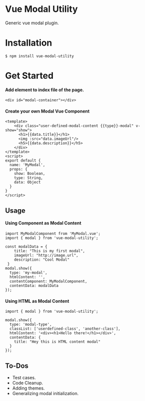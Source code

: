# Vue Modal Utility
Generic vue modal plugin.

# Installation
```
$ npm install vue-modal-utility
```

# Get Started
#### Add element to index file of the page.

    <div id="modal-container"></div>

#### Create your own Modal Vue Component
    <template>
        <div class="user-defined-modal-content {{type}}-modal" v-show="show">
          <h1>{{data.title}}</h1>
          <img :src="data.imageUrl"/>
          <h5>{{data.description}}</h5>
        </div>
    </template>
    <script>
    export default {
      name: 'MyModal',
      props: {
        show: Boolean,
        type: String,
        data: Object
      }
    }
    </script>

## Usage 
#### Using Component as Modal Content
    import MyModalComponent from 'MyModal.vue';
    import { modal } from 'vue-modal-utility';
    
    const modalData = {
        title: "This is my first modal",
        imageUrl: "http://image.url",
        description: "Cool Modal"
     }
    modal.show({
      type: 'my-modal',
      htmlContent: '',
      contentComponent: MyModalComponent,
      contentData: modalData
    });

#### Using HTML as Modal Content
    import { modal } from 'vue-modal-utility';
    
    modal.show({
      type: 'modal-type',
      classList: ['userdefined-class', 'another-class'],
      htmlContent: '<div><h1>Hello there!</h1></div>',
      contentData: {
        title: "Hey this is HTML content modal"
      }
    });

## To-Dos
- Test cases.
- Code Cleanup.
- Adding themes.
- Generalizing modal initialization.
